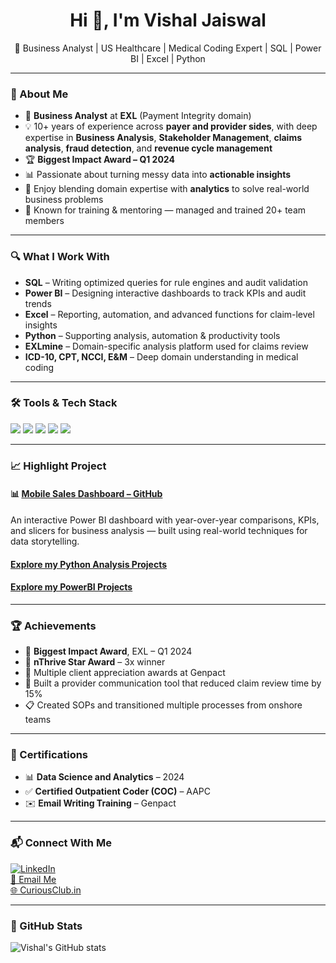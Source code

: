<h1 align="center">Hi 👋, I'm Vishal Jaiswal</h1>
<p align="center">
🎯 Business Analyst | US Healthcare | Medical Coding Expert | SQL | Power BI | Excel | Python  
</p>

---

### 🧠 About Me

- 💼 **Business Analyst** at **EXL** (Payment Integrity domain)  
- 💡 10+ years of experience across **payer and provider sides**, with deep expertise in **Business Analysis**, **Stakeholder Management**, **claims analysis**, **fraud detection**, and **revenue cycle management**
- 🏆 **Biggest Impact Award – Q1 2024**
- 📊 Passionate about turning messy data into **actionable insights**
- 🧪 Enjoy blending domain expertise with **analytics** to solve real-world business problems
- 🤝 Known for training & mentoring — managed and trained 20+ team members

---

### 🔍 What I Work With

- **SQL** – Writing optimized queries for rule engines and audit validation  
- **Power BI** – Designing interactive dashboards to track KPIs and audit trends  
- **Excel** – Reporting, automation, and advanced functions for claim-level insights  
- **Python** – Supporting analysis, automation & productivity tools  
- **EXLmine** – Domain-specific analysis platform used for claims review  
- **ICD-10, CPT, NCCI, E&M** – Deep domain understanding in medical coding  

---

### 🛠️ Tools & Tech Stack

<p align="left">
  <img src="https://img.shields.io/badge/Power BI-F2C811?style=for-the-badge&logo=powerbi&logoColor=black"/>
  <img src="https://img.shields.io/badge/SQL-336791?style=for-the-badge&logo=postgresql&logoColor=white"/>
  <img src="https://img.shields.io/badge/Excel-217346?style=for-the-badge&logo=microsoft-excel&logoColor=white"/>
  <img src="https://img.shields.io/badge/Python-3776AB?style=for-the-badge&logo=python&logoColor=white"/>
  <img src="https://img.shields.io/badge/Healthcare Coding-blue?style=for-the-badge"/>
</p>

---

### 📈 Highlight Project

#### 📊 [Mobile Sales Dashboard – GitHub](https://github.com/Jaiswalmagic1/Mobile-Sales-Dashboard)
An interactive Power BI dashboard with year-over-year comparisons, KPIs, and slicers for business analysis — built using real-world techniques for data storytelling.

#### [Explore my Python Analysis Projects](https://github.com/Jaiswalmagic1/Python/)

#### [Explore my PowerBI Projects](https://github.com/Jaiswalmagic1/Power-BI)
---

### 🏆 Achievements

- 🥇 **Biggest Impact Award**, EXL – Q1 2024  
- 🏅 **nThrive Star Award** – 3x winner  
- 🥉 Multiple client appreciation awards at Genpact  
- 🚀 Built a provider communication tool that reduced claim review time by 15%  
- 📋 Created SOPs and transitioned multiple processes from onshore teams

---

### 📜 Certifications

- 📊 **Data Science and Analytics** – 2024  
- ✅ **Certified Outpatient Coder (COC)** – AAPC  
- ✉️ **Email Writing Training** – Genpact

---

### 📬 Connect With Me

[![LinkedIn](https://img.shields.io/badge/LinkedIn-blue?style=flat&logo=linkedin)](https://www.linkedin.com/in/vishal-jaiswal-data/)  
[📧 Email Me](mailto:jaiswalmagic1@gmail.com)  
[🌐 CuriousClub.in](https://curiousclub.in)

---

### 🧮 GitHub Stats

![Vishal's GitHub stats](https://github-readme-stats.vercel.app/api?username=Jaiswalmagic1&show_icons=true&theme=default)

